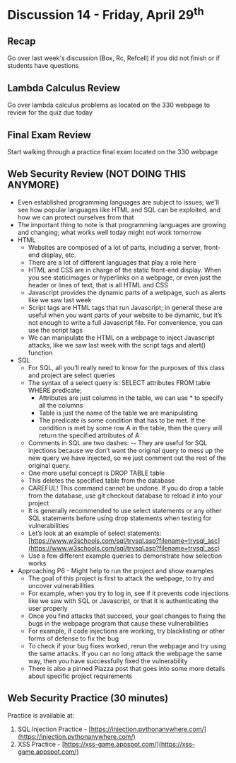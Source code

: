 # Discussion 14 - Friday, April 29<sup>th</sup>


## Recap

Go over last week's discussion (Box, Rc, Refcell) if you did not finish or if students have questions 

## Lambda Calculus Review

Go over lambda calculus problems as located on the 330 webpage to review for the quiz due today

## Final Exam Review 

Start walking through a practice final exam located on the 330 webpage 







## Web Security Review (NOT DOING THIS ANYMORE)
* Even established programming languages are subject to issues; we'll see how popular languages like HTML and SQL can be exploited, and how we can protect ourselves from that
* The important thing to note is that programming languages are growing and changing; what works well today might not work tomorrow
* HTML 
  * Websites are composed of a lot of parts, including a server, front-end display, etc.
  * There are a lot of different languages that play a role here
  * HTML and CSS are in charge of the static front-end display. When you see staticimages or hyperlinks on a webpage, or even just the header or lines of text, that is all HTML and CSS
  * Javascript provides the dynamic parts of a webpage, such as alerts like we saw
last week
  * Script tags are HTML tags that run Javascript; in general these are useful when you want parts of your website to be dynamic, but it’s not enough to write a full Javascript file. For convenience, you can use the script tags
  * We can manipulate the HTML on a webpage to inject Javascript attacks, like we saw last week with the script tags and alert() function
* SQL
  * For SQL, all you’ll really need to know for the purposes of this class and project are select queries
  * The syntax of a select query is: SELECT attributes FROM table WHERE predicate;
    * Attributes are just columns in the table, we can use \* to specify all the columns
    * Table is just the name of the table we are manipulating
    * The predicate is some condition that has to be met. If the condition is met by some row A in the table, then the query will return the specified attributes of A
  * Comments in SQL are two dashes: -- They are useful for SQL injections because we don’t want the original query to mess up the new query we have injected, so we just comment out the rest of the original query.
  * One more useful concept is DROP TABLE table
  * This deletes the specified table from the database
  * CAREFUL! This command cannot be undone. If you do drop a table from the database, use git checkout database to reload it into your project 
  * It is generally recommended to use select statements or any other SQL statements before using drop statements when testing for vulnerabilities 
  * Let’s look at an example of select statements: [https://www.w3schools.com/sql/trysql.asp?filename=trysql_asc](https://www.w3schools.com/sql/trysql.asp?filename=trysql_asc)
  * Use a few different example queries to demonstrate how selection works
* Approaching P6 - Might help to run the project and show examples
  * The goal of this project is first to attack the webpage, to try and uncover vulnerabilities
  * For example, when you try to log in, see if it prevents code injections like we saw with SQL or Javascript, or that it is authenticating the user properly
  * Once you find attacks that succeed, your goal changes to fixing the bugs in the webpage program that cause these vulnerabilities
  * For example, if code injections are working, try blacklisting or other forms of defense to fix the bug
  * To check if your bug fixes worked, rerun the webpage and try using the same attacks. If you can no long attack the webpage the same way, then you have successfully fixed the vulnerability
  * There is also a pinned Piazza post that goes into some more details about specific project requirements
  
## Web Security Practice (30 minutes)
Practice is available at: 
1. SQL Injection Practice - [https://injection.pythonanywhere.com/](https://injection.pythonanywhere.com/)
2. XSS Practice - [https://xss-game.appspot.com/](https://xss-game.appspot.com/)
